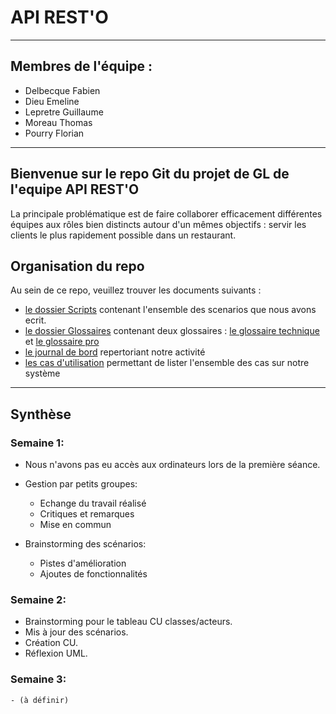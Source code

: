 API REST'O
==========
---
## Membres de l'équipe :
- Delbecque Fabien
- Dieu Emeline
- Lepretre Guillaume
- Moreau Thomas
- Pourry Florian  

---
## Bienvenue sur le repo Git du projet de GL de l'equipe API REST'O

La principale problématique est de faire collaborer efficacement différentes équipes aux rôles bien distincts autour d'un mêmes objectifs : servir les clients le plus rapidement possible dans un restaurant.

## Organisation du repo

Au sein de ce repo, veuillez trouver les documents suivants :        
 - [le dossier Scripts](/Scripts) contenant l'ensemble des scenarios que nous avons ecrit.  
 - [le dossier Glossaires](/Glossaires) contenant deux glossaires : [le glossaire technique](/Glossaires/technique) et [le glossaire pro](/Glossaires/pro)
 - [le journal de bord](/Journal) repertoriant notre activité
 - [les cas d'utilisation](/CU_Classes_Acteurs) permettant de lister l'ensemble des cas sur notre système

 ---
## Synthèse

### Semaine 1:  

- Nous n'avons pas eu accès aux ordinateurs lors de la première séance.  
- Gestion par petits groupes:  
    +  Echange du travail réalisé  
    +  Critiques et remarques
    +  Mise en commun  

- Brainstorming des scénarios:
  + Pistes d'amélioration
  + Ajoutes de fonctionnalités

### Semaine 2:

- Brainstorming pour le tableau CU classes/acteurs.  
- Mis à jour des scénarios.  
- Création CU.  
- Réflexion UML.

### Semaine 3:

    - (à définir) 
